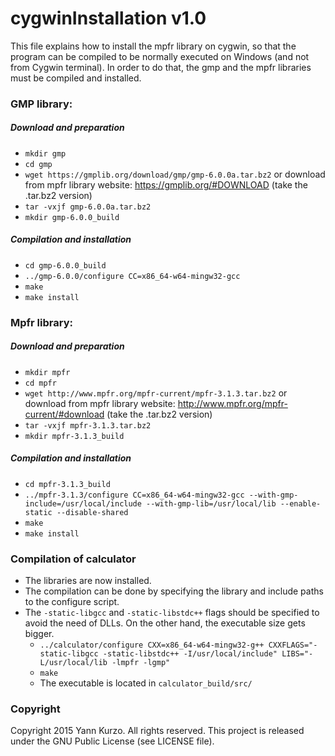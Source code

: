 
# cygwinInstallation v1.0

This file explains how to install the mpfr library on cygwin, so that the program can be compiled to be normally executed on Windows (and not from Cygwin terminal).
In order to do that, the gmp and the mpfr libraries must be compiled and installed.

### GMP library:

##### Download and preparation
- `mkdir gmp`
- `cd gmp`
- `wget https://gmplib.org/download/gmp/gmp-6.0.0a.tar.bz2` or download from mpfr library website: https://gmplib.org/#DOWNLOAD (take the .tar.bz2 version)
- `tar -vxjf gmp-6.0.0a.tar.bz2`
- `mkdir gmp-6.0.0_build`

##### Compilation and installation
- `cd gmp-6.0.0_build`
- `../gmp-6.0.0/configure CC=x86_64-w64-mingw32-gcc`
- `make`
- `make install`

### Mpfr library:

##### Download and preparation
- `mkdir mpfr`
- `cd mpfr`
- `wget http://www.mpfr.org/mpfr-current/mpfr-3.1.3.tar.bz2` or download from mpfr library website: http://www.mpfr.org/mpfr-current/#download (take the .tar.bz2 version)
- `tar -vxjf mpfr-3.1.3.tar.bz2`
- `mkdir mpfr-3.1.3_build`

##### Compilation and installation
- `cd mpfr-3.1.3_build`
- `../mpfr-3.1.3/configure CC=x86_64-w64-mingw32-gcc --with-gmp-include=/usr/local/include --with-gmp-lib=/usr/local/lib --enable-static --disable-shared`
- `make`
- `make install`

### Compilation of calculator
- The libraries are now installed.
- The compilation can be done by specifying the library and include paths to the configure script.
- The `-static-libgcc` and `-static-libstdc++` flags should be specified to avoid the need of DLLs. On the other hand, the executable size gets bigger.
  * `../calculator/configure CXX=x86_64-w64-mingw32-g++ CXXFLAGS="-static-libgcc -static-libstdc++ -I/usr/local/include" LIBS="-L/usr/local/lib -lmpfr -lgmp"`
  * `make`
  * The executable is located in `calculator_build/src/`

### Copyright
Copyright 2015 Yann Kurzo. All rights reserved.
This project is released under the GNU Public License (see LICENSE file).
